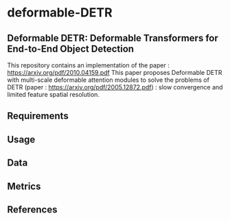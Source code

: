 # deformable-DETR

## Deformable DETR: Deformable Transformers for End-to-End Object Detection


This repository contains an implementation of the paper : https://arxiv.org/pdf/2010.04159.pdf 
This paper proposes Deformable DETR with multi-scale deformable attention modules to solve the problems of DETR (paper : https://arxiv.org/pdf/2005.12872.pdf) : slow convergence and limited feature spatial resolution.





## Requirements

## Usage 

## Data 

## Metrics

## References

